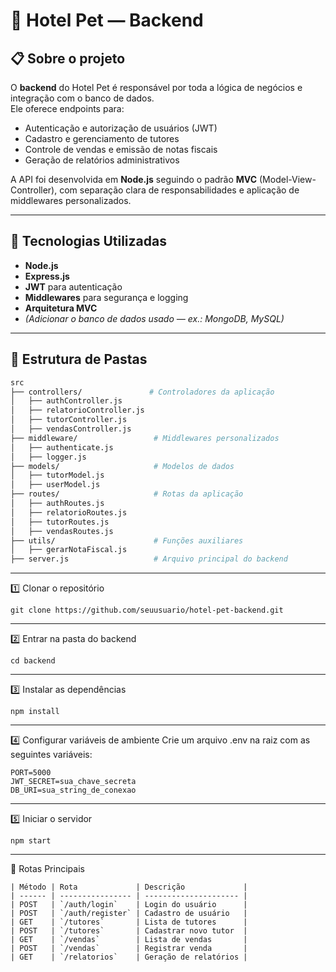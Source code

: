 # 🐾 Hotel Pet — Backend

## 📋 Sobre o projeto  
O **backend** do Hotel Pet é responsável por toda a lógica de negócios e integração com o banco de dados.  
Ele oferece endpoints para:  
- Autenticação e autorização de usuários (JWT)  
- Cadastro e gerenciamento de tutores  
- Controle de vendas e emissão de notas fiscais  
- Geração de relatórios administrativos  

A API foi desenvolvida em **Node.js** seguindo o padrão **MVC** (Model-View-Controller), com separação clara de responsabilidades e aplicação de middlewares personalizados.

---

## 🚀 Tecnologias Utilizadas  
- **Node.js**  
- **Express.js**  
- **JWT** para autenticação  
- **Middlewares** para segurança e logging  
- **Arquitetura MVC**  
- *(Adicionar o banco de dados usado — ex.: MongoDB, MySQL)*

---

## 📂 Estrutura de Pastas  

```bash
src
├── controllers/               # Controladores da aplicação
│   ├── authController.js
│   ├── relatorioController.js
│   ├── tutorController.js
│   ├── vendasController.js
├── middleware/                 # Middlewares personalizados
│   ├── authenticate.js
│   ├── logger.js
├── models/                     # Modelos de dados
│   ├── tutorModel.js
│   ├── userModel.js
├── routes/                     # Rotas da aplicação
│   ├── authRoutes.js
│   ├── relatorioRoutes.js
│   ├── tutorRoutes.js
│   ├── vendasRoutes.js
├── utils/                      # Funções auxiliares
│   ├── gerarNotaFiscal.js
├── server.js                   # Arquivo principal do backend
````

---
1️⃣ Clonar o repositório


````
git clone https://github.com/seuusuario/hotel-pet-backend.git
````

---
2️⃣ Entrar na pasta do backend

````
cd backend
````

---
3️⃣ Instalar as dependências
````
npm install
````
---
4️⃣ Configurar variáveis de ambiente
Crie um arquivo .env na raiz com as seguintes variáveis:
````
PORT=5000
JWT_SECRET=sua_chave_secreta
DB_URI=sua_string_de_conexao
````

---
5️⃣ Iniciar o servidor
````
npm start

````

---
📌 Rotas Principais
````
| Método | Rota             | Descrição             |
| ------ | ---------------- | --------------------- |
| POST   | `/auth/login`    | Login do usuário      |
| POST   | `/auth/register` | Cadastro de usuário   |
| GET    | `/tutores`       | Lista de tutores      |
| POST   | `/tutores`       | Cadastrar novo tutor  |
| GET    | `/vendas`        | Lista de vendas       |
| POST   | `/vendas`        | Registrar venda       |
| GET    | `/relatorios`    | Geração de relatórios |


